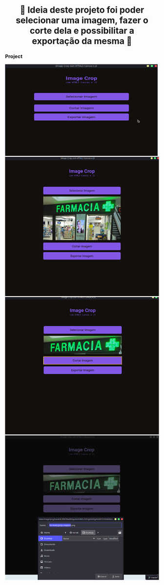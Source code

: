 <h1 align="center">
  🚀️ Ideia deste projeto foi poder selecionar uma imagem, fazer o corte dela e possibilitar a exportação da mesma 🚀️
</h1>

### Project

<img alt="projeto" src="./.github/project.png" width="500px" height="300px" />
<img alt="projeto" src="./.github/imagem.png" />
<img alt="projeto" src="./.github/Corte.png" />
<img alt="projeto" src="./.github/Export.png" />